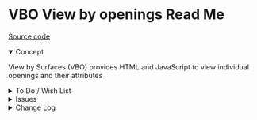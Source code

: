 # VBO View by openings Read Me

[Source code]( https://github.com/ladybug-tools/spider-gbxml-tools/blob/master/spider-gbxml-viewer/v-0-16-01/js-view/vbo-view-by-openings.js )

<details open >

<summary>Concept</summary>

View by Surfaces (VBO) provides HTML and JavaScript to view individual openings and their attributes

</details>

<details>

<summary>To Do / Wish List</summary>

* 2019-06-24 ~ Theo ~ Better ways of coloring options in select element

</details>

<details>

<summary>Issues</summary>


</details>

<details>

<summary>Change Log</summary>

## 2019-06-24 ~ Theo

* F - VBO.js: Add display of opening border
* B - VBO.js: VBO.openings reused in error
* F - VBO.js: Open and highlight selected opening in popup
* F - VBO.md: First commit of readme

</details>